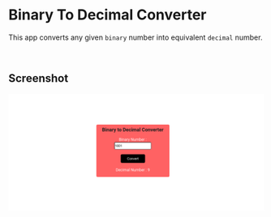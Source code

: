 # Binary To Decimal Converter

This app converts any given `binary` number into equivalent `decimal` number.

<br>

## Screenshot

![](./Image/Screenshot13.png)